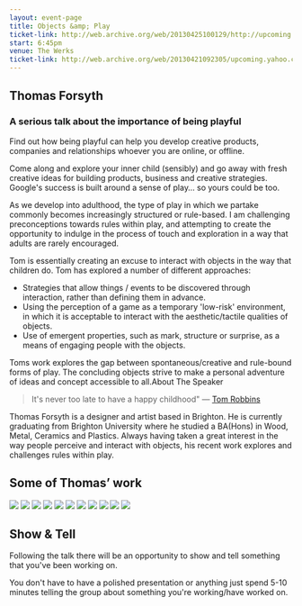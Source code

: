 ```yaml
---
layout: event-page
title: Objects &amp; Play
ticket-link: http://web.archive.org/web/20130425100129/http://upcoming.yahoo.com/event/863184/BRI/Hove/UX-Brighton-Objects-and-Play/The-Werks
start: 6:45pm
venue: The Werks
ticket-link: http://web.archive.org/web/20130421092305/upcoming.yahoo.com/event/863184/BRI/Hove/UX-Brighton-Objects-and-Play/The-Werks
---
```


## Thomas Forsyth

### A serious talk about the importance of being playful

Find out how being playful can help you develop creative products, companies and relationships whoever you are online, or offline. 

Come along and explore your inner child (sensibly) and go away with fresh creative ideas for building products, business and creative strategies. Google's success is built around a sense of play… so yours could be too.

As we develop into adulthood, the type of play in which we partake commonly becomes increasingly structured or rule-based. I am challenging preconceptions towards rules within play, and attempting to create the opportunity to indulge in the process of touch and exploration in a way that adults are rarely encouraged.

Tom is essentially creating an excuse to interact with objects in the way that children do. Tom has explored a number of different approaches:

- Strategies that allow things / events to be discovered through interaction, rather than defining them in advance.
- Using the perception of a game as a temporary 'low-risk' environment, in which it is acceptable to interact with the aesthetic/tactile qualities of objects.
- Use of emergent properties, such as mark, structure or surprise, as a means of engaging people with the objects.

Toms work explores the gap between spontaneous/creative and rule-bound forms of play. The concluding objects strive to make a personal adventure of ideas and concept accessible to all.About The Speaker

> It's never too late to have a happy childhood"
— [Tom Robbins](https://en.wikipedia.org/wiki/Tom_Robbins "Tom Robbins on Wikipedia")

Thomas Forsyth is a designer and artist based in Brighton. He is currently graduating from Brighton University where he studied a BA(Hons) in Wood, Metal, Ceramics and Plastics. Always having taken a great interest in the way people perceive and interact with objects, his recent work explores and challenges rules within play.

## Some of Thomas&#8217; work

[![](https://farm4.staticflickr.com/3223/2671067304_04def6c400_o_d.jpg "")](https://www.flickr.com/photos/yandle/2671067304/in/set-72157606180891525 "")
[![](https://farm4.staticflickr.com/3250/2670245687_0163fe02fe_o_d.jpg "")](https://www.flickr.com/photos/yandle/2670245687/in/set-72157606180891525 "")
[![](https://farm4.staticflickr.com/3147/2671067392_c5db0d472c_o_d.jpg "")](https://www.flickr.com/photos/yandle/2671067392/in/set-72157606180891525 "")
[![](https://farm4.staticflickr.com/3179/2671066844_68b0b15074_o_d.jpg "")](https://www.flickr.com/photos/yandle/2671066844/in/set-72157606180891525 "")
[![](https://farm4.staticflickr.com/3206/2670245477_8c5cc9ba19_o_d.jpg "")](https://www.flickr.com/photos/yandle/2670245477/in/set-72157606180891525 "")
[![](https://farm4.staticflickr.com/3085/2670245341_f40573e70e_o_d.jpg "")](https://www.flickr.com/photos/yandle/2670245341/in/set-72157606180891525 "")
[![](https://farm4.staticflickr.com/3244/2670245207_9307512b84_o_d.jpg "")](https://www.flickr.com/photos/yandle/2670245207/in/set-72157606180891525 "")
[![](https://farm4.staticflickr.com/3024/2670245423_5c8b8d322b_o_d.jpg "")](https://www.flickr.com/photos/yandle/2670245423/in/set-72157606180891525 "")
[![](https://farm4.staticflickr.com/3270/2670245979_b5bb22107e_o_d.jpg "")](https://www.flickr.com/photos/yandle/2670245979/in/set-72157606180891525 "")
[![](https://farm4.staticflickr.com/3216/2670245547_c6e6bfb3a9_o_d.jpg "")](https://www.flickr.com/photos/yandle/2670245547/in/set-72157606180891525 "")
[![](https://farm4.staticflickr.com/3015/2670245639_09efaa6faa_o_d.jpg "")](https://www.flickr.com/photos/yandle/2670245639/in/set-72157606180891525 "")

## Show & Tell

Following the talk there will be an opportunity to show and tell something that you've been working on.

You don't have to have a polished presentation or anything just spend 5-10 minutes telling the group about something you're working/have worked on.